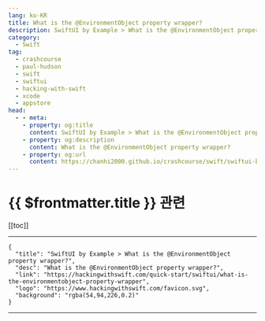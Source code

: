```yaml
---
lang: ko-KR
title: What is the @EnvironmentObject property wrapper?
description: SwiftUI by Example > What is the @EnvironmentObject property wrapper?
category:
  - Swift
tag: 
  - crashcourse
  - paul-hudson
  - swift
  - swiftui
  - hacking-with-swift
  - xcode
  - appstore
head:
  - - meta:
    - property: og:title
      content: SwiftUI by Example > What is the @EnvironmentObject property wrapper?
    - property: og:description
      content: What is the @EnvironmentObject property wrapper?
    - property: og:url
      content: https://chanhi2000.github.io/crashcourse/swift/swiftui-by-example/25-appendix-a/what-is-the-environmentobject-property-wrapper.html
---
```


# {{ $frontmatter.title }} 관련

[[toc]]

---

```component VPCard
{
  "title": "SwiftUI by Example > What is the @EnvironmentObject property wrapper?",
  "desc": "What is the @EnvironmentObject property wrapper?",
  "link": "https://hackingwithswift.com/quick-start/swiftui/what-is-the-environmentobject-property-wrapper",
  "logo": "https://www.hackingwithswift.com/favicon.svg",
  "background": "rgba(54,94,226,0.2)"
}
```

---

<TagLinks />